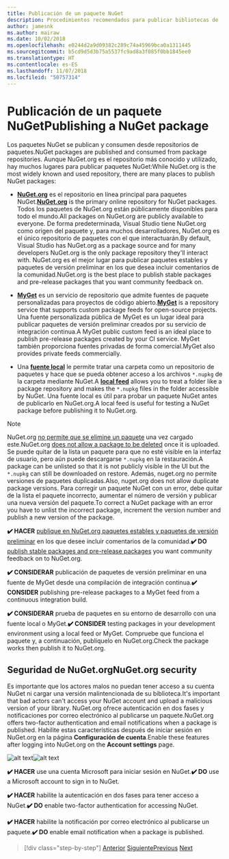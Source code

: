 ```yaml
---
title: Publicación de un paquete NuGet
description: Procedimientos recomendados para publicar bibliotecas de .NET en NuGet.
author: jamesnk
ms.author: mairaw
ms.date: 10/02/2018
ms.openlocfilehash: e0244d2a9d09382c289c74a45969bca0a1311445
ms.sourcegitcommit: b5cd9d5d3b75a5537fc9ad8a3f085f0bb1845ee0
ms.translationtype: HT
ms.contentlocale: es-ES
ms.lasthandoff: 11/07/2018
ms.locfileid: "50757314"
---
```

# <a name="publishing-a-nuget-package"></a><span data-ttu-id="cc209-103">Publicación de un paquete NuGet</span><span class="sxs-lookup"><span data-stu-id="cc209-103">Publishing a NuGet package</span></span>

<span data-ttu-id="cc209-104">Los paquetes NuGet se publican y consumen desde repositorios de paquetes.</span><span class="sxs-lookup"><span data-stu-id="cc209-104">NuGet packages are published and consumed from package repositories.</span></span> <span data-ttu-id="cc209-105">Aunque NuGet.org es el repositorio más conocido y utilizado, hay muchos lugares para publicar paquetes NuGet:</span><span class="sxs-lookup"><span data-stu-id="cc209-105">While NuGet.org is the most widely known and used repository, there are many places to publish NuGet packages:</span></span>

* <span data-ttu-id="cc209-106">**[NuGet.org](https://www.nuget.org/)** es el repositorio en línea principal para paquetes NuGet.</span><span class="sxs-lookup"><span data-stu-id="cc209-106">**[NuGet.org](https://www.nuget.org/)** is the primary online repository for NuGet packages.</span></span> <span data-ttu-id="cc209-107">Todos los paquetes de NuGet.org están públicamente disponibles para todo el mundo.</span><span class="sxs-lookup"><span data-stu-id="cc209-107">All packages on NuGet.org are publicly available to everyone.</span></span> <span data-ttu-id="cc209-108">De forma predeterminada, Visual Studio tiene NuGet.org como origen del paquete y, para muchos desarrolladores, NuGet.org es el único repositorio de paquetes con el que interactuarán.</span><span class="sxs-lookup"><span data-stu-id="cc209-108">By default, Visual Studio has NuGet.org as a package source and for many developers NuGet.org is the only package repository they'll interact with.</span></span> <span data-ttu-id="cc209-109">NuGet.org es el mejor lugar para publicar paquetes estables y paquetes de versión preliminar en los que desea incluir comentarios de la comunidad.</span><span class="sxs-lookup"><span data-stu-id="cc209-109">NuGet.org is the best place to publish stable packages and pre-release packages that you want community feedback on.</span></span>

* <span data-ttu-id="cc209-110">**[MyGet](https://myget.org/)** es un servicio de repositorio que admite fuentes de paquete personalizadas para proyectos de código abierto.</span><span class="sxs-lookup"><span data-stu-id="cc209-110">**[MyGet](https://myget.org/)** is a repository service that supports custom package feeds for open-source projects.</span></span> <span data-ttu-id="cc209-111">Una fuente personalizada pública de MyGet es un lugar ideal para publicar paquetes de versión preliminar creados por su servicio de integración continua.</span><span class="sxs-lookup"><span data-stu-id="cc209-111">A MyGet public custom feed is an ideal place to publish pre-release packages created by your CI service.</span></span> <span data-ttu-id="cc209-112">MyGet también proporciona fuentes privadas de forma comercial.</span><span class="sxs-lookup"><span data-stu-id="cc209-112">MyGet also provides private feeds commercially.</span></span>

* <span data-ttu-id="cc209-113">Una **[fuente local](/nuget/hosting-packages/local-feeds)** le permite tratar una carpeta como un repositorio de paquetes y hace que se pueda obtener acceso a los archivos `*.nupkg` de la carpeta mediante NuGet.</span><span class="sxs-lookup"><span data-stu-id="cc209-113">A **[local feed](/nuget/hosting-packages/local-feeds)** allows you to treat a folder like a package repository and makes the `*.nupkg` files in the folder accessible by NuGet.</span></span> <span data-ttu-id="cc209-114">Una fuente local es útil para probar un paquete NuGet antes de publicarlo en NuGet.org.</span><span class="sxs-lookup"><span data-stu-id="cc209-114">A local feed is useful for testing a NuGet package before publishing it to NuGet.org.</span></span>

> [!NOTE]
> <span data-ttu-id="cc209-115">NuGet.org [no permite que se elimine un paquete](/nuget/policies/deleting-packages) una vez cargado este.</span><span class="sxs-lookup"><span data-stu-id="cc209-115">NuGet.org [does not allow a package to be deleted](/nuget/policies/deleting-packages) once it is uploaded.</span></span> <span data-ttu-id="cc209-116">Se puede quitar de la lista un paquete para que no esté visible en la interfaz de usuario, pero aún puede descargarse `*.nupkg` en la restauración.</span><span class="sxs-lookup"><span data-stu-id="cc209-116">A package can be unlisted so that it is not publicly visible in the UI but the `*.nupkg` can still be downloaded on restore.</span></span> <span data-ttu-id="cc209-117">Además, nuget.org no permite versiones de paquetes duplicadas.</span><span class="sxs-lookup"><span data-stu-id="cc209-117">Also, nuget.org does not allow duplicate package versions.</span></span> <span data-ttu-id="cc209-118">Para corregir un paquete NuGet con un error, debe quitar de la lista el paquete incorrecto, aumentar el número de versión y publicar una nueva versión del paquete.</span><span class="sxs-lookup"><span data-stu-id="cc209-118">To correct a NuGet package with an error you have to unlist the incorrect package, increment the version number and publish a new version of the package.</span></span>

<span data-ttu-id="cc209-119">**✔️ HACER** [publique en NuGet.org paquetes estables y paquetes de versión preliminar](/nuget/create-packages/publish-a-package) en los que desee incluir comentarios de la comunidad.</span><span class="sxs-lookup"><span data-stu-id="cc209-119">**✔️ DO** [publish stable packages and pre-release packages](/nuget/create-packages/publish-a-package) you want community feedback on to NuGet.org.</span></span>

<span data-ttu-id="cc209-120">**✔️ CONSIDERAR** publicación de paquetes de versión preliminar en una fuente de MyGet desde una compilación de integración continua.</span><span class="sxs-lookup"><span data-stu-id="cc209-120">**✔️ CONSIDER** publishing pre-release packages to a MyGet feed from a continuous integration build.</span></span>

<span data-ttu-id="cc209-121">**✔️ CONSIDERAR** prueba de paquetes en su entorno de desarrollo con una fuente local o MyGet.</span><span class="sxs-lookup"><span data-stu-id="cc209-121">**✔️ CONSIDER** testing packages in your development environment using a local feed or MyGet.</span></span> <span data-ttu-id="cc209-122">Compruebe que funciona el paquete y, a continuación, publíquelo en NuGet.org.</span><span class="sxs-lookup"><span data-stu-id="cc209-122">Check the package works then publish it to NuGet.org.</span></span>

## <a name="nugetorg-security"></a><span data-ttu-id="cc209-123">Seguridad de NuGet.org</span><span class="sxs-lookup"><span data-stu-id="cc209-123">NuGet.org security</span></span>

<span data-ttu-id="cc209-124">Es importante que los actores malos no puedan tener acceso a su cuenta NuGet ni cargar una versión malintencionada de su biblioteca.</span><span class="sxs-lookup"><span data-stu-id="cc209-124">It's important that bad actors can't access your NuGet account and upload a malicious version of your library.</span></span> <span data-ttu-id="cc209-125">NuGet.org ofrece autenticación en dos fases y notificaciones por correo electrónico al publicarse un paquete.</span><span class="sxs-lookup"><span data-stu-id="cc209-125">NuGet.org offers two-factor authentication and email notifications when a package is published.</span></span> <span data-ttu-id="cc209-126">Habilite estas características después de iniciar sesión en NuGet.org en la página **Configuración de cuenta**.</span><span class="sxs-lookup"><span data-stu-id="cc209-126">Enable these features after logging into NuGet.org on the **Account settings** page.</span></span>

<span data-ttu-id="cc209-127">![alt text](./media/publish-nuget-package/nuget-2fa.png "Seguridad de la cuenta NuGet")</span><span class="sxs-lookup"><span data-stu-id="cc209-127">![alt text](./media/publish-nuget-package/nuget-2fa.png "NuGet Account Security")</span></span>

<span data-ttu-id="cc209-128">**✔️ HACER** use una cuenta Microsoft para iniciar sesión en NuGet.</span><span class="sxs-lookup"><span data-stu-id="cc209-128">**✔️ DO** use a Microsoft account to sign in to NuGet.</span></span>

<span data-ttu-id="cc209-129">**✔️ HACER** habilite la autenticación en dos fases para tener acceso a NuGet.</span><span class="sxs-lookup"><span data-stu-id="cc209-129">**✔️ DO** enable two-factor authentication for accessing NuGet.</span></span>

<span data-ttu-id="cc209-130">**✔️ HACER** habilite la notificación por correo electrónico al publicarse un paquete.</span><span class="sxs-lookup"><span data-stu-id="cc209-130">**✔️ DO** enable email notification when a package is published.</span></span>

>[!div class="step-by-step"]
<span data-ttu-id="cc209-131">[Anterior](./sourcelink.md)
[Siguiente](./versioning.md)</span><span class="sxs-lookup"><span data-stu-id="cc209-131">[Previous](./sourcelink.md)
[Next](./versioning.md)</span></span>
